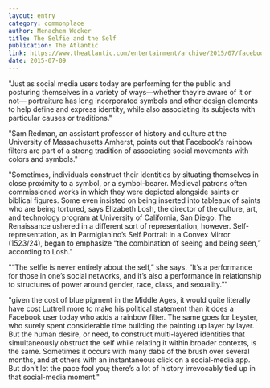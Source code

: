 ```yaml
---
layout: entry
category: commonplace
author: Menachem Wecker
title: The Selfie and the Self
publication: The Atlantic
link: https://www.theatlantic.com/entertainment/archive/2015/07/facebook-rainbow-filters-history-of-art/398057/
date: 2015-07-09
---
```

 
"Just as social media users today are performing for the public and posturing themselves in a variety of ways—whether they’re aware of it or not— portraiture has long incorporated symbols and other design elements to help define and express identity, while also associating its subjects with particular causes or traditions."
 
"Sam Redman, an assistant professor of history and culture at the University of Massachusetts Amherst, points out that Facebook’s rainbow filters are part of a strong tradition of associating social movements with colors and symbols."

"Sometimes, individuals construct their identities by situating themselves in close proximity to a symbol, or a symbol-bearer. Medieval patrons often commissioned works in which they were depicted alongside saints or biblical figures. Some even insisted on being inserted into tableaux of saints who are being tortured, says Elizabeth Losh, the director of the culture, art, and technology program at University of California, San Diego. The Renaissance ushered in a different sort of representation, however. Self-representation, as in Parmigianino’s Self Portrait in a Convex Mirror (1523/24), began to emphasize “the combination of seeing and being seen,” according to Losh."

"“The selfie is never entirely about the self,” she says. “It’s a performance for those in one’s social networks, and it’s also a performance in relationship to structures of power around gender, race, class, and sexuality.”"

"given the cost of blue pigment in the Middle Ages, it would quite literally have cost Luttrell more to make his political statement than it does a Facebook user today who adds a rainbow filter. The same goes for Leyster, who surely spent considerable time building the painting up layer by layer. But the human desire, or need, to construct multi-layered identities that simultaneously obstruct the self while relating it within broader contexts, is the same. Sometimes it occurs with many dabs of the brush over several months, and at others with an instantaneous click on a social-media app. But don’t let the pace fool you; there’s a lot of history irrevocably tied up in that social-media moment."
